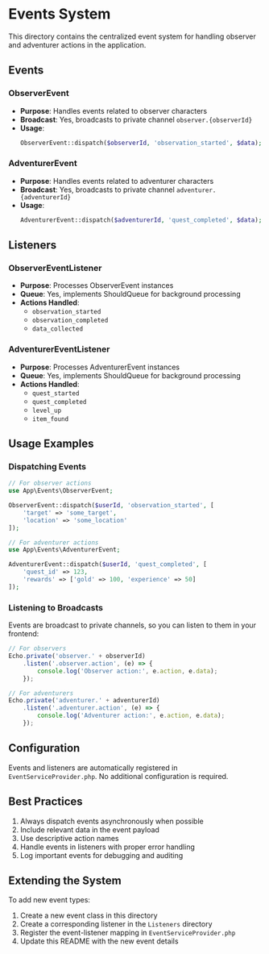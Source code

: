 # Events System

This directory contains the centralized event system for handling observer and adventurer actions in the application.

## Events

### ObserverEvent
- **Purpose**: Handles events related to observer characters
- **Broadcast**: Yes, broadcasts to private channel `observer.{observerId}`
- **Usage**:
  ```php
  ObserverEvent::dispatch($observerId, 'observation_started', $data);
  ```

### AdventurerEvent
- **Purpose**: Handles events related to adventurer characters
- **Broadcast**: Yes, broadcasts to private channel `adventurer.{adventurerId}`
- **Usage**:
  ```php
  AdventurerEvent::dispatch($adventurerId, 'quest_completed', $data);
  ```

## Listeners

### ObserverEventListener
- **Purpose**: Processes ObserverEvent instances
- **Queue**: Yes, implements ShouldQueue for background processing
- **Actions Handled**:
  - `observation_started`
  - `observation_completed`
  - `data_collected`

### AdventurerEventListener
- **Purpose**: Processes AdventurerEvent instances
- **Queue**: Yes, implements ShouldQueue for background processing
- **Actions Handled**:
  - `quest_started`
  - `quest_completed`
  - `level_up`
  - `item_found`

## Usage Examples

### Dispatching Events

```php
// For observer actions
use App\Events\ObserverEvent;

ObserverEvent::dispatch($userId, 'observation_started', [
    'target' => 'some_target',
    'location' => 'some_location'
]);

// For adventurer actions
use App\Events\AdventurerEvent;

AdventurerEvent::dispatch($userId, 'quest_completed', [
    'quest_id' => 123,
    'rewards' => ['gold' => 100, 'experience' => 50]
]);
```

### Listening to Broadcasts

Events are broadcast to private channels, so you can listen to them in your frontend:

```javascript
// For observers
Echo.private('observer.' + observerId)
    .listen('.observer.action', (e) => {
        console.log('Observer action:', e.action, e.data);
    });

// For adventurers
Echo.private('adventurer.' + adventurerId)
    .listen('.adventurer.action', (e) => {
        console.log('Adventurer action:', e.action, e.data);
    });
```

## Configuration

Events and listeners are automatically registered in `EventServiceProvider.php`. No additional configuration is required.

## Best Practices

1. Always dispatch events asynchronously when possible
2. Include relevant data in the event payload
3. Use descriptive action names
4. Handle events in listeners with proper error handling
5. Log important events for debugging and auditing

## Extending the System

To add new event types:

1. Create a new event class in this directory
2. Create a corresponding listener in the `Listeners` directory
3. Register the event-listener mapping in `EventServiceProvider.php`
4. Update this README with the new event details